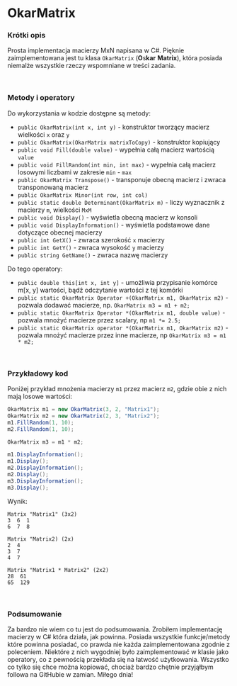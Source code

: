 # OkarMatrix

### Krótki opis

Prosta implementacja macierzy MxN napisana w C#. Pięknie zaimplementowana jest tu klasa `OkarMatrix` (**O**s**kar** **Matrix**), która posiada niemalże wszystkie rzeczy wspomniane w treści zadania.

<br>

### Metody i operatory

Do wykorzystania w kodzie dostępne są metody:
- `public OkarMatrix(int x, int y)` - konstruktor tworzący macierz wielkości `x` oraz `y`
- `public OkarMatrix(OkarMatrix matrixToCopy)` - konstruktor kopiujący
- `public void Fill(double value)` - wypełnia całą macierz wartością `value`
- `public void FillRandom(int min, int max)` - wypełnia całą macierz losowymi liczbami w zakresie `min` - `max`
- `public OkarMatrix Transpose()` - transponuje obecną macierz i zwraca transponowaną macierz
- `public OkarMatrix Minor(int row, int col)`
- `public static double Determinant(OkarMatrix m)` - liczy wyznacznik z macierzy `m`, wielkości `MxM`
- `public void Display()` - wyświetla obecną macierz w konsoli
- `public void DisplayInformation()` - wyświetla podstawowe dane dotyczące obecnej macierzy
- `public int GetX()` - zwraca szerokość `x` macierzy
- `public int GetY()` - zwraca wysokość `y` macierzy
- `public string GetName()` - zwraca nazwę macierzy

Do tego operatory:
- `public double this[int x, int y]` - umożliwia przypisanie komórce m[x, y] wartości, bądź odczytanie wartości z tej komórki
- `public static OkarMatrix Operator +(OkarMatrix m1, OkarMatrix m2)` - pozwala dodawać macierze, np. `OkarMatrix m3 = m1 + m2;`
- `public static OkarMatrix Operator *(OkarMatrix m1, double value)` - pozwala mnożyć macierze przez scalary, np `m1 *= 2.5;`
- `public static OkarMatrix operator *(OkarMatrix m1, OkarMatrix m2)` - pozwala mnożyć macierze przez inne macierze, np `OkarMatrix m3 = m1 * m2;`

<br>

### Przykładowy kod

Poniżej przykład mnożenia macierzy `m1` przez macierz `m2`, gdzie obie z nich mają losowe wartości:

```csharp
OkarMatrix m1 = new OkarMatrix(3, 2, "Matrix1");
OkarMatrix m2 = new OkarMatrix(2, 3, "Matrix2");
m1.FillRandom(1, 10);
m2.FillRandom(1, 10);

OkarMatrix m3 = m1 * m2;

m1.DisplayInformation();
m1.Display();
m2.DisplayInformation();
m2.Display();
m3.DisplayInformation();
m3.Display();
```

Wynik:

```
Matrix "Matrix1" (3x2)
3  6  1
6  7  8

Matrix "Matrix2) (2x)
2  4
3  7
4  7

Matrix "Matrix1 * Matrix2" (2x2)
28  61
65  129
```

<br>

### Podsumowanie

Za bardzo nie wiem co tu jest do podsumowania. Zrobiłem implementację macierzy w C# która działa, jak powinna. Posiada wszystkie funkcje/metody które powinna posiadać, co prawda nie każda zaimplementowana zgodnie z poleceniem. Niektóre z nich wygodniej było zaimplementować w klasie jako operatory, co z pewnością przekłada się na łatwość użytkowania. Wszystko co tylko się chce można kopiować, chociaż bardzo chętnie przyjąłbym followa na GitHubie w zamian. Miłego dnia! 
